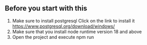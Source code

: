 ## Before you start with this
1. Make sure to install postgresql
Click on the link to install it https://www.postgresql.org/download/windows/
2. Make sure that you install node runtime version 18 and above
3. Open the project and execute npm run
